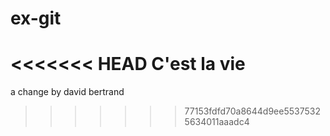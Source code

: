 # ex-git

<<<<<<< HEAD
C'est la vie 
=======
a change by david bertrand
>>>>>>> 77153fdfd70a8644d9ee55375325634011aaadc4

